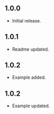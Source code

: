## 1.0.0

* Initial release.

## 1.0.1

* Readme updated.

## 1.0.2

* Example added.

## 1.0.2

* Example updated.

